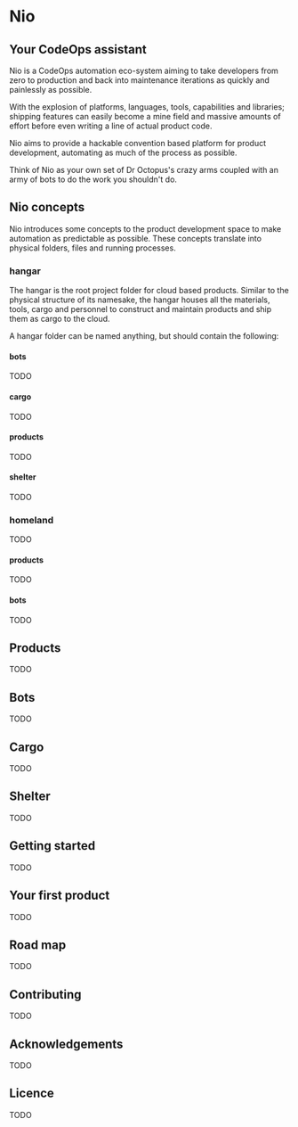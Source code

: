 # Nio

## Your CodeOps assistant

Nio is a CodeOps automation eco-system aiming to take developers from zero to production and back into maintenance iterations as quickly and painlessly as possible.

With the explosion of platforms, languages, tools, capabilities and libraries; shipping features can easily become a mine field and massive amounts of effort before even writing a line of actual product code.

Nio aims to provide a hackable convention based platform for product development, automating as much of the process as possible.

Think of Nio as your own set of Dr Octopus's crazy arms coupled with an army of bots to do the work you shouldn't do.

## Nio concepts

Nio introduces some concepts to the product development space to make automation as predictable as possible.
These concepts translate into physical folders, files and running processes.

### hangar

The hangar is the root project folder for cloud based products. Similar to the physical structure of its namesake, the hangar houses all the materials, tools, cargo and personnel to construct and maintain products and ship them as cargo to the cloud.

A hangar folder can be named anything, but should contain the following:

#### bots

TODO

#### cargo

TODO

#### products

TODO

#### shelter

TODO

### homeland

TODO

#### products

TODO

#### bots

TODO

## Products

TODO

## Bots

TODO

## Cargo

TODO

## Shelter

TODO

## Getting started

TODO

## Your first product

TODO

## Road map

TODO

## Contributing

TODO

## Acknowledgements

TODO

## Licence

TODO
